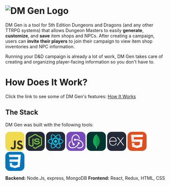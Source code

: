 ﻿# ![DM Gen Logo](https://i.imgur.com/UefEiuz.png)

DM Gen is a tool for 5th Edition Dungeons and Dragons (and any other TTRPG systems) that allows Dungeon Masters to easily **generate**, **customize**, and **save** item shops and NPCs. After creating a campaign, users can **invite their players** to join their campaign to view item shop inventories and NPC information. 

Running your D&D campaign is already a lot of work, DM Gen takes care of creating and organizing player-facing information so you don't have to.


# How Does It Work?

Click the link to see some of DM Gen's features: [How It Works](https://dmgen.up.railway.app/howitworks)

## The Stack

DM Gen was built with the following tools:

<svg xmlns="http://www.w3.org/2000/svg" width="60" height="60" viewBox="0 0 256 256"><g fill="none"><rect width="256" height="256" fill="#F0DB4F" rx="60"/><path fill="#323330" d="m67.312 213.932l19.59-11.856c3.78 6.701 7.218 12.371 15.465 12.371c7.905 0 12.889-3.092 12.889-15.12v-81.798h24.058v82.138c0 24.917-14.606 36.259-35.916 36.259c-19.245 0-30.416-9.967-36.087-21.996m85.07-2.576l19.588-11.341c5.157 8.421 11.859 14.607 23.715 14.607c9.969 0 16.325-4.984 16.325-11.858c0-8.248-6.53-11.17-17.528-15.98l-6.013-2.579c-17.357-7.388-28.871-16.668-28.871-36.258c0-18.044 13.748-31.792 35.229-31.792c15.294 0 26.292 5.328 34.196 19.247l-18.731 12.029c-4.125-7.389-8.591-10.31-15.465-10.31c-7.046 0-11.514 4.468-11.514 10.31c0 7.217 4.468 10.139 14.778 14.608l6.014 2.577c20.449 8.765 31.963 17.699 31.963 37.804c0 21.654-17.012 33.51-39.867 33.51c-22.339 0-36.774-10.654-43.819-24.574"/></g></svg> <svg xmlns="http://www.w3.org/2000/svg" width="60" height="60" viewBox="0 0 256 256"><g fill="none"><rect width="256" height="256" fill="#242938" rx="60"/><path fill="#81CD39" d="M119.878 31.116c4.919-2.815 11.325-2.828 16.239 0c24.722 13.97 49.452 27.917 74.17 41.895c4.65 2.619 7.759 7.793 7.712 13.15v84.045c.035 5.579-3.382 10.877-8.287 13.436c-24.641 13.893-49.27 27.802-73.907 41.695c-5.019 2.87-11.554 2.649-16.418-.457c-7.387-4.282-14.787-8.544-22.175-12.822c-1.51-.9-3.212-1.616-4.278-3.08c.943-1.27 2.628-1.428 3.997-1.983c3.083-.981 5.916-2.555 8.748-4.082c.717-.49 1.591-.302 2.278.136c6.317 3.622 12.579 7.35 18.917 10.937c1.352.781 2.721-.256 3.877-.9c24.18-13.667 48.39-27.281 72.567-40.952c.896-.431 1.391-1.382 1.318-2.363c.017-27.725.004-55.454.009-83.18c.102-1.112-.542-2.136-1.549-2.592c-24.555-13.829-49.099-27.678-73.65-41.51a2.557 2.557 0 0 0-2.892-.005c-24.552 13.837-49.09 27.7-73.642 41.527c-1.003.457-1.676 1.464-1.557 2.58c.005 27.726 0 55.455 0 83.184a2.352 2.352 0 0 0 1.336 2.334c6.551 3.715 13.111 7.404 19.667 11.107c3.694 1.987 8.228 3.169 12.297 1.646c3.591-1.288 6.108-4.953 6.04-8.765c.034-27.563-.017-55.13.025-82.69c-.09-1.223 1.071-2.234 2.261-2.118c3.148-.022 6.3-.043 9.448.008c1.314-.03 2.218 1.288 2.056 2.52c-.013 27.738.034 55.476-.021 83.213c.008 7.393-3.029 15.437-9.867 19.054c-8.423 4.363-18.835 3.438-27.157-.746c-7.204-3.596-14.08-7.84-21.156-11.692c-4.918-2.545-8.318-7.864-8.283-13.439V86.161c-.052-5.468 3.181-10.736 7.975-13.317c24.637-13.903 49.27-27.818 73.902-41.728Z"/><path fill="#81CD39" d="M141.372 89.335c10.745-.692 22.248-.41 31.917 4.884c7.487 4.056 11.637 12.57 11.769 20.887c-.209 1.121-1.382 1.74-2.453 1.663c-3.117-.004-6.236.043-9.353-.021c-1.323.051-2.091-1.168-2.257-2.337c-.896-3.98-3.067-7.921-6.812-9.841c-5.75-2.878-12.416-2.733-18.686-2.673c-4.577.242-9.499.639-13.377 3.33c-2.977 2.039-3.881 6.155-2.819 9.47c1.002 2.38 3.749 3.148 5.998 3.856c12.949 3.387 26.671 3.049 39.373 7.506c5.259 1.817 10.403 5.35 12.203 10.856c2.355 7.38 1.323 16.2-3.928 22.124c-4.258 4.875-10.459 7.529-16.644 8.97c-8.228 1.835-16.767 1.882-25.123 1.067c-7.857-.896-16.034-2.96-22.099-8.313c-5.187-4.504-7.72-11.522-7.469-18.294c.06-1.144 1.199-1.942 2.295-1.848c3.139-.025 6.279-.034 9.418.005c1.255-.09 2.184.994 2.249 2.176c.578 3.791 2.003 7.771 5.31 10.018c6.38 4.117 14.387 3.835 21.693 3.95c6.053-.268 12.848-.349 17.787-4.35c2.606-2.282 3.378-6.1 2.674-9.384c-.763-2.773-3.664-4.065-6.155-4.91c-12.783-4.043-26.659-2.576-39.318-7.149c-5.14-1.816-10.11-5.25-12.084-10.53c-2.755-7.473-1.493-16.717 4.308-22.44c5.656-5.695 13.82-7.888 21.583-8.672"/></g></svg> <svg xmlns="http://www.w3.org/2000/svg" width="60" height="60" viewBox="0 0 256 256"><g fill="none"><rect width="256" height="256" fill="#242938" rx="60"/><path fill="#00D8FF" d="M128.001 146.951c10.304 0 18.656-8.353 18.656-18.656c0-10.303-8.352-18.656-18.656-18.656c-10.303 0-18.656 8.353-18.656 18.656c0 10.303 8.353 18.656 18.656 18.656Z"/><path stroke="#00D8FF" stroke-width="8.911" d="M128.002 90.363c25.048 0 48.317 3.594 65.862 9.635C215.003 107.275 228 118.306 228 128.295c0 10.409-13.774 22.128-36.475 29.649c-17.162 5.686-39.746 8.654-63.523 8.654c-24.378 0-47.463-2.786-64.819-8.717C41.225 150.376 28 138.506 28 128.295c0-9.908 12.41-20.854 33.252-28.12c17.61-6.14 41.453-9.812 66.746-9.812h.004Z" clip-rule="evenodd"/><path stroke="#00D8FF" stroke-width="8.911" d="M94.981 109.438c12.514-21.698 27.251-40.06 41.249-52.24c16.864-14.677 32.914-20.425 41.566-15.436c9.017 5.2 12.288 22.988 7.463 46.41c-3.645 17.707-12.359 38.753-24.238 59.351c-12.179 21.118-26.124 39.724-39.931 51.792c-17.471 15.272-34.362 20.799-43.207 15.698c-8.583-4.946-11.865-21.167-7.747-42.852c3.479-18.323 12.21-40.812 24.841-62.723h.004Z" clip-rule="evenodd"/><path stroke="#00D8FF" stroke-width="8.911" d="M95.012 147.578c-12.549-21.674-21.093-43.616-24.659-61.826c-4.293-21.941-1.258-38.716 7.387-43.72c9.009-5.216 26.052.834 43.934 16.712c13.52 12.004 27.403 30.061 39.316 50.639c12.214 21.098 21.368 42.473 24.929 60.461c4.506 22.764.859 40.157-7.978 45.272c-8.574 4.964-24.265-.291-40.996-14.689c-14.136-12.164-29.26-30.959-41.933-52.849Z" clip-rule="evenodd"/></g></svg> <svg xmlns="http://www.w3.org/2000/svg" width="60" height="60" viewBox="0 0 256 256"><g fill="none"><rect width="256" height="256" fill="#764ABC" rx="60"/><path fill="#fff" d="M166.579 165.599c7.381-.764 12.98-7.127 12.725-14.762c-.254-7.635-6.617-13.743-14.252-13.743h-.509c-7.89.254-13.998 6.871-13.744 14.761c.255 3.818 1.782 7.126 4.072 9.417c-8.653 17.052-21.887 29.523-41.739 39.958c-13.489 7.126-27.487 9.671-41.485 7.89c-11.453-1.527-20.36-6.618-25.96-15.016c-8.144-12.471-8.907-25.96-2.036-39.449c4.836-9.672 12.471-16.798 17.307-20.361c-1.018-3.308-2.545-8.908-3.309-12.98c-36.903 26.724-33.086 62.864-21.888 79.916c8.4 12.725 25.451 20.615 44.285 20.615c5.09 0 10.18-.509 15.27-1.782c32.578-6.362 57.265-25.705 71.263-54.464Z"/><path fill="#fff" d="M211.372 134.04c-19.342-22.652-47.847-35.122-80.424-35.122h-4.072c-2.291-4.582-7.127-7.636-12.471-7.636h-.509c-7.89.255-13.998 6.872-13.744 14.762c.255 7.635 6.617 13.743 14.253 13.743h.509c5.599-.254 10.435-3.817 12.471-8.653h4.581c19.342 0 37.667 5.599 54.21 16.543c12.725 8.399 21.888 19.343 26.978 32.577c4.327 10.689 4.072 21.124-.509 30.032c-7.126 13.489-19.088 20.87-34.868 20.87c-10.18 0-19.851-3.054-24.942-5.345c-2.799 2.545-7.889 6.617-11.452 9.162c10.943 5.09 22.142 7.89 32.831 7.89c24.433 0 42.503-13.489 49.375-26.978c7.381-14.761 6.872-40.212-12.217-61.845Z"/><path fill="#fff" d="M82.082 169.926c.255 7.635 6.617 13.743 14.253 13.743h.509c7.889-.255 13.998-6.872 13.743-14.762c-.254-7.635-6.617-13.743-14.252-13.743h-.51c-.508 0-1.272 0-1.78.255c-10.436-17.307-14.762-36.141-13.235-56.501c1.018-15.27 6.108-28.505 15.016-39.45c7.38-9.416 21.633-13.997 31.304-14.252c26.978-.509 38.431 33.086 39.194 46.575c3.309.764 8.908 2.546 12.726 3.818C175.996 54.38 150.545 33 126.112 33c-22.906 0-44.03 16.543-52.429 40.976c-11.707 32.577-4.072 63.881 10.18 88.569c-1.272 1.781-2.035 4.581-1.78 7.381Z"/></g></svg> <svg xmlns="http://www.w3.org/2000/svg" width="60" height="60" viewBox="0 0 256 256"><g fill="none"><rect width="256" height="256" fill="#023430" rx="60"/><path fill="#10AA50" d="M171.173 107.591c-10.537-46.481-32.497-58.855-38.099-67.602A99.398 99.398 0 0 1 126.949 28c-.296 4.13-.84 6.73-4.35 9.862c-7.047 6.283-36.977 30.673-39.496 83.486c-2.347 49.242 36.2 79.605 41.292 82.744c3.916 1.927 8.685.041 11.012-1.728c18.581-12.752 43.969-46.75 35.786-94.773"/><path fill="#B8C4C2" d="M128.545 177.871c-.97 12.188-1.665 19.27-4.129 26.235c0 0 1.617 11.603 2.753 23.894h4.019a223.446 223.446 0 0 1 4.384-25.732c-5.203-2.56-6.827-13.702-7.027-24.397Z"/><path fill="#12924F" d="M135.565 202.275c-5.258-2.429-6.779-13.806-7.013-24.404a499.824 499.824 0 0 0 1.136-52.545c-.276-9.194.13-85.158-2.265-96.28a92.425 92.425 0 0 0 5.651 10.936c5.602 8.754 27.569 21.128 38.099 67.609c8.203 47.941-17.047 81.849-35.608 94.684Z"/></g></svg> <svg xmlns="http://www.w3.org/2000/svg" width="60" height="60" viewBox="0 0 256 256"><g fill="none"><rect width="256" height="256" fill="#242938" rx="60"/><path fill="#fff" d="M228 182.937a12.732 12.732 0 0 1-15.791-6.005c-9.063-13.567-19.071-26.522-28.69-39.755l-4.171-5.56c-11.454 15.346-22.908 30.08-33.361 45.371a12.23 12.23 0 0 1-15.012 5.894l42.98-57.659l-39.978-52.1a13.289 13.289 0 0 1 15.847 5.56c9.285 13.568 19.572 26.523 29.802 40.257c10.287-13.623 20.462-26.634 29.97-40.09a11.952 11.952 0 0 1 14.901-5.56l-15.513 20.573c-6.95 9.174-13.789 18.404-21.017 27.356a5.558 5.558 0 0 0 0 8.285c13.289 17.626 26.466 35.307 40.033 53.433ZM28 124.5c1.168-5.56 1.89-11.621 3.503-17.292c9.619-34.195 48.818-48.43 75.785-27.245c15.791 12.4 19.739 29.97 18.961 49.764H37.286c-1.446 35.363 24.075 56.714 56.713 45.816a33.864 33.864 0 0 0 21.518-23.965c1.724-5.56 4.504-6.505 9.786-4.893a45.145 45.145 0 0 1-21.573 32.972a52.263 52.263 0 0 1-60.884-7.784a54.767 54.767 0 0 1-13.678-32.138c0-1.89-.723-3.781-1.112-5.56A860.69 860.69 0 0 1 28 124.5Zm9.397-2.391h80.456c-.501-25.632-16.681-43.814-38.254-43.98c-24.02-.334-41.201 17.458-42.258 43.869l.056.111Z"/></g></svg> <svg xmlns="http://www.w3.org/2000/svg" width="60" height="60" viewBox="0 0 256 256"><g fill="none"><rect width="256" height="256" fill="#E14E1D" rx="60"/><path fill="#fff" d="m48 38l8.61 96.593h110.71l-3.715 41.43l-35.646 9.638l-35.579-9.624l-2.379-26.602H57.94l4.585 51.281l65.427 18.172l65.51-18.172l8.783-98.061H85.824l-2.923-32.71h122.238L208 38H48Z"/><path fill="#EBEBEB" d="M128 38H48l8.61 96.593H128v-31.938H85.824l-2.923-32.71H128V38Zm0 147.647l-.041.014l-35.579-9.624l-2.379-26.602H57.94l4.585 51.281l65.427 18.172l.049-.014v-33.227Z"/></g></svg> <svg xmlns="http://www.w3.org/2000/svg" width="60" height="60" viewBox="0 0 256 256"><g fill="none"><rect width="256" height="256" fill="#0277BD" rx="60"/><path fill="#EBEBEB" d="m53.753 102.651l2.862 31.942h71.481v-31.942H53.753ZM128.095 38H48l2.904 31.942h77.191V38Zm0 180.841v-33.233l-.14.037l-35.574-9.605l-2.274-25.476H58.042l4.475 50.154l65.431 18.164l.147-.041Z"/><path fill="#fff" d="m167.318 134.593l-3.708 41.426l-35.625 9.616v33.231l65.483-18.148l.48-5.397l7.506-84.092l.779-8.578L208 38h-80.015v31.942h45.009l-2.906 32.709h-42.103v31.942h39.333Z"/></g></svg>

**Backend:** Node.Js, express, MongoDB
**Frontend:** React, Redux, HTML, CSS

